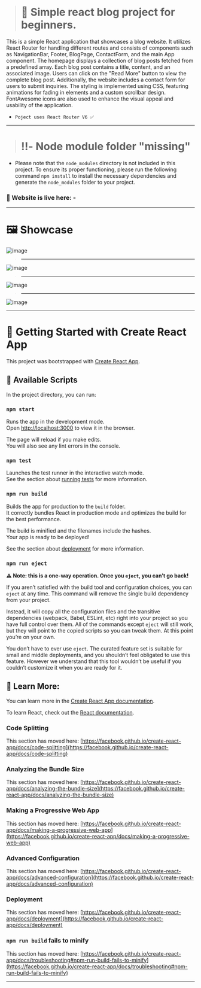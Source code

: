 ># 🌄 Simple react blog project for beginners. 

This is a simple React application that showcases a blog website. It utilizes React Router for handling different routes and consists of components such as NavigationBar, Footer, BlogPage, ContactForm, and the main App component. The homepage displays a collection of blog posts fetched from a predefined array. Each blog post contains a title, content, and an associated image. Users can click on the "Read More" button to view the complete blog post. Additionally, the website includes a contact form for users to submit inquiries. The styling is implemented using CSS, featuring animations for fading in elements and a custom scrollbar design. FontAwesome icons are also used to enhance the visual appeal and usability of the application.

- `Poject uses React Router V6 ✅`
__________________________________

># ‼️- Node module folder "missing"

- Please note that the `node_modules` directory is not included in this project. To ensure its proper functioning, please run the following command `npm install` to install the necessary dependencies and generate the `node_modules` folder to your project.

### 🔴 Website is live here: -
__________________________________

# 🖼️ Showcase
![image](https://github.com/FIMARx/Simple-react-blog/assets/69573290/22601df1-a03b-4bb8-9a58-eb425c6e5ac0)
> __________________________________
![image](https://github.com/FIMARx/Simple-react-blog/assets/69573290/d36a8aeb-b924-4709-94a6-92da76cb2175)
> __________________________________
![image](https://github.com/FIMARx/Simple-react-blog/assets/69573290/5f1ee646-25df-4b6a-94be-3c27ddfbd591)
> __________________________________
![image](https://github.com/FIMARx/Simple-react-blog/assets/69573290/c316a4a8-b57b-485b-956b-e5e2a6a05789)
__________________________________

# 📖 Getting Started with Create React App
This project was bootstrapped with [Create React App](https://github.com/facebook/create-react-app).

## 📜 Available Scripts

In the project directory, you can run:

### `npm start`

Runs the app in the development mode.\
Open [http://localhost:3000](http://localhost:3000) to view it in the browser.

The page will reload if you make edits.\
You will also see any lint errors in the console.

### `npm test`

Launches the test runner in the interactive watch mode.\
See the section about [running tests](https://facebook.github.io/create-react-app/docs/running-tests) for more information.

### `npm run build`

Builds the app for production to the `build` folder.\
It correctly bundles React in production mode and optimizes the build for the best performance.

The build is minified and the filenames include the hashes.\
Your app is ready to be deployed!

See the section about [deployment](https://facebook.github.io/create-react-app/docs/deployment) for more information.

### `npm run eject`

**⚠️ Note: this is a one-way operation. Once you `eject`, you can’t go back!**

If you aren’t satisfied with the build tool and configuration choices, you can `eject` at any time. This command will remove the single build dependency from your project.

Instead, it will copy all the configuration files and the transitive dependencies (webpack, Babel, ESLint, etc) right into your project so you have full control over them. All of the commands except `eject` will still work, but they will point to the copied scripts so you can tweak them. At this point you’re on your own.

You don’t have to ever use `eject`. The curated feature set is suitable for small and middle deployments, and you shouldn’t feel obligated to use this feature. However we understand that this tool wouldn’t be useful if you couldn’t customize it when you are ready for it.

## 📃 Learn More:

You can learn more in the [Create React App documentation](https://facebook.github.io/create-react-app/docs/getting-started).

To learn React, check out the [React documentation](https://reactjs.org/).

### Code Splitting

This section has moved here: [https://facebook.github.io/create-react-app/docs/code-splitting](https://facebook.github.io/create-react-app/docs/code-splitting)

### Analyzing the Bundle Size

This section has moved here: [https://facebook.github.io/create-react-app/docs/analyzing-the-bundle-size](https://facebook.github.io/create-react-app/docs/analyzing-the-bundle-size)

### Making a Progressive Web App

This section has moved here: [https://facebook.github.io/create-react-app/docs/making-a-progressive-web-app](https://facebook.github.io/create-react-app/docs/making-a-progressive-web-app)

### Advanced Configuration

This section has moved here: [https://facebook.github.io/create-react-app/docs/advanced-configuration](https://facebook.github.io/create-react-app/docs/advanced-configuration)

### Deployment

This section has moved here: [https://facebook.github.io/create-react-app/docs/deployment](https://facebook.github.io/create-react-app/docs/deployment)

### `npm run build` fails to minify

This section has moved here: [https://facebook.github.io/create-react-app/docs/troubleshooting#npm-run-build-fails-to-minify](https://facebook.github.io/create-react-app/docs/troubleshooting#npm-run-build-fails-to-minify)
__________________________________
